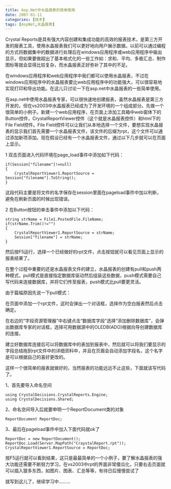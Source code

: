 ```yaml
---
title: Asp.Net中水晶报表的简单使用
date: 2007-01-11
categories: [技术]
tags: [AspNet,水晶报表]
---
```


Crystal Reports是具有强大内容创建和集成功能的高效的报表技术，是第三方开发的报表工具，使用水晶报表我们可以更好地向用户展示数据。以前可以通过编程的方式将数据集中的数据进行处理后在windows应用程序或web应用程序中输出显示，但如果要做超出了基本格式化的一些工作如：求和、平均、多极汇总、制作图标等就会显得比较复杂，而水晶报表正好弥补了其中的不足。
<!--more-->
在windows应用程序和web应用程序中我们都可以使用水晶报表，不过在windows应用程序中的水晶报表要比web应用程序中的功能强大，可以很容易地实现打印和导出功能。在这儿只讨论一下在asp.net中水晶报表的一些简单使用。

在asp.net中使用水晶报表专家，可以很快速地创建报表，虽然水晶报表是第三方开发的，但在vs2003中水晶报表已经成为了开发环境的一个组成部分。先做一个很简单的小例子。新建一个web应用程序，在页面上添加工具箱中web窗体下的Button控件，CrystalReportViewer控件（这个就是水晶报表控件）和html下的File Field控件。File Field控件可以让我们从本地选择一个文件，要想实现水晶报表的显示我们首先需要一个水晶报表文件，该文件的后缀为rpt，这个文件可以通过添加新项添加。现在假设已经有一个水晶报表文件，通过以下几步就可以在页面上显示。

1 双击页面进入代码环境在page_load事件中添加如下代码：

```
if(Session["filename"]!=null)
{
    CrystalReportViewer1.ReportSource = Session["filename"].ToString();
}
```

这段代码主要是将文件的名字保存在session里面在pageload事件中加以判断，避免在刷新页面的时候出现错误。

2 在Button按钮的单击事件中添加以下代码：

```
string strName = File1.PostedFile.FileName;
if(strName.Trim()!="")
{
    CrystalReportViewer1.ReportSource = strName;
    Session["filename"] = strName;
}
```

然后按F5运行，选择一个已经做好的rpt文件，点击按钮就可以看见页面上显示的报表结果了。

在整个过程中重要的还是水晶报表文件的建立，水晶报表的创建有pull和push两种模式，pull模式是直接指定数据库驱动然后组装这些数据，push模式需要自己写代码来连接数据库，并将它们传至报表，push模式比pull要更灵活。

由于篇幅原因先说一下pull模式：

在页面中添加一个rpt文件，这时会弹出一个对话框，选择作为空白报表然后点击确定。

在右边的“字段资源管理器”中右键点击“数据库字段”选择“添加删除数据库”，会弹出数据库专家的对话框，选择可用数据源中的OLEDB(ADO)根据向导创建数据库的连接。

建立好数据库连接后可以将数据库中的表加到报表中，然后就可以将我们要显示的字段总结拖到rpt文件中的详细资料中，并且在页眉会自动添加字段名，这个名字是可以根据自己的喜好更改的。

这样一个很简单的报表就做好的，当然报表的功能远远不止这些，下面就该写代码了。

1、首先要导入命名空间

```
using CrystalDecisions.CrystalReports.Engine;
using CrystalDecisions.Shared;
```

2、命名空间导入后就要申明一个ReportDocument类的对象

```
ReportDocument ReportDoc;
```

3、最后在pageload事件中加入下面代码就ok了

```
ReportDoc = new ReportDocument();
ReportDoc.Load(Server.MapPath("CraystalReport.rpt"));
CrystalReportViewer1.ReportSource = ReportDoc;
```

按F5运行就可以看到结果，这只是最最简单的一个小例子，要了解水晶报表的强大功能还需要不断努力学习，在vs2003中rpt的界面非常傻瓜化，只要右击页面就可以插入狠多东西，如图片、图表、汇总等等，有待日后慢慢尝试了

就写到这儿了，继续学习中………

